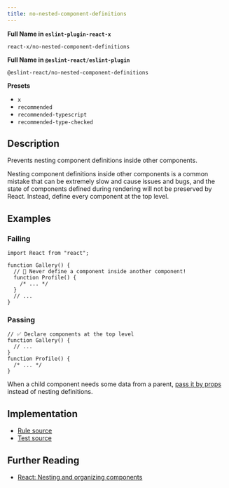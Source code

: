 ```yaml
---
title: no-nested-component-definitions
---
```


**Full Name in `eslint-plugin-react-x`**

```plain copy
react-x/no-nested-component-definitions
```

**Full Name in `@eslint-react/eslint-plugin`**

```plain copy
@eslint-react/no-nested-component-definitions
```

**Presets**

- `x`
- `recommended`
- `recommended-typescript`
- `recommended-type-checked`

## Description

Prevents nesting component definitions inside other components.

Nesting component definitions inside other components is a common mistake that can be extremely slow and cause issues and bugs, and the state of components defined during rendering will not be preserved by React. Instead, define every component at the top level.

## Examples

### Failing

```tsx
import React from "react";

function Gallery() {
  // 🔴 Never define a component inside another component!
  function Profile() {
    /* ... */
  }
  // ...
}
```

### Passing

```tsx
// ✅ Declare components at the top level
function Gallery() {
  // ...
}
function Profile() {
  /* ... */
}
```

When a child component needs some data from a parent, [pass it by props](https://react.dev/learn/passing-props-to-a-component) instead of nesting definitions.

## Implementation

- [Rule source](https://github.com/Rel1cx/eslint-react/tree/main/packages/plugins/eslint-plugin-react-x/src/rules/no-nested-component-definitions.ts)
- [Test source](https://github.com/Rel1cx/eslint-react/tree/main/packages/plugins/eslint-plugin-react-x/src/rules/no-nested-component-definitions.spec.ts)

## Further Reading

- [React: Nesting and organizing components](https://react.dev/learn/your-first-component#nesting-and-organizing-components)
